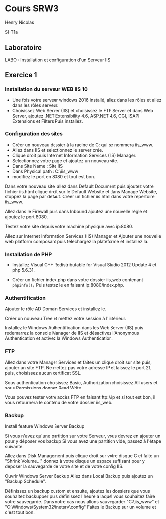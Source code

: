 # Cours SRW3

Henry Nicolas

SI-T1a

## Laboratoire

LABO : Installation et configuration d'un Serveur IIS

## Exercice 1

### Installation du serveur WEB IIS 10

- Une fois votre serveur windows 2016 installé, allez dans les rôles et allez dans les rôles serveur.
- Choisissez Web Server (IIS) et choisissez le FTP Server et dans Web Server, ajoutez .NET Extensibility 4.6, ASP.NET 4.6, CGI, ISAPI Extensions et Filters Puis installez.

### Configuration des sites

- Créer un nouveau dossier à la racine de C: qui se nommera iis_www.
- Allez dans IIS et selectionnez le server crée. 
- Clique droit puis Internet Information Services (IIS) Manager.
- Selectionnez votre page et ajoutez un nouveau site.
- Dans Site Name : Site IIS
- Dans Physical path : C:\iis_www
- modifiez le port en 8080 et tout est bon.

Dans votre nouveau site, allez dans Default Document puis ajoutez votre fichier iis.html
clique droit sur le Default Website et dans Manage Website, stoppez la page par defaut.
Créer un fichier iis.html dans votre repertoire iis_www.

Allez dans le Firewall puis dans Inbound ajoutez une nouvelle règle et ajoutez le port 8080.

Testez votre site depuis votre machine physique avec ip:8080.

Allez sur Internet Information Services (IIS) Manager et Ajouter une nouvelle web platform composant puis telechargez la plateforme et installez la.

### Installation de PHP

- Installez Visual C++ Redistributable for Visual Studio 2012 Update 4 et php 5.6.31.

- Créer un fichier index.php dans votre dossier iis_web contenant `phpinfo();` Puis testez le en faisant ip:8080/index.php.

<div style="page-break-after: always;"></div>

### Authentification

Ajouter le rôle AD Domain Services et installez le.

Créer un nouveau Tree et mettez votre session à l'intérieur.

Installez le Windows Authentification dans les Web Server (IIS) puis redemarrez la console Manager de IIS et désactivez l'Anonymous Authentication et activez la Windows Authentication.

### FTP

Allez dans votre Manager Services et faites un clique droit sur site puis, ajouter un site FTP.
Ne mettez pas votre adresse IP et laissez le port 21, puis, choisissez aucun certificat SSL.

Sous authentication choisissez Basic, Authorization choisissez All users et sous Permissions donnez Read Write.

Vous pouvez tester votre accès FTP en faisant ftp://ip et si tout est bon, il vous retournera le contenu de votre dossier iis_web.


### Backup

Install feature Windows Server Backup

Si vous n'avez qu'une partition sur votre Serveur, vous devrez en ajouter un pour y déposer vos backup Si vous avez une partition vide, passez à l'étape suivante.

Allez dans Disk Management puis clique droit sur votre disque C et faite un "Shrink Volume..." donnez à votre disque un espace suffisant pour y deposer la sauvegarde de votre site et de votre config IIS.

Ouvrir Windows Server Backup
Allez dans Local Backup puis ajoutez un "Backup Schedule".

Définissez un backup custom et ensuite, ajoutez les dossiers que vous souhaitez backupper puis définissez l'heure a laquel vous souhaitez faire votre sauvegarde. 
Dans notre cas nous allons sauvegarder "C:\iis_www\" et "C:\Windows\System32\inetsrv\config\"
Faites le Backup sur un volume et c'est tout bon.